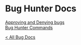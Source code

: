 # Bug Hunter Docs
[Approving and Denying bugs](bug-hunter/approve-deny)  
[Bug Hunter Commands](bug-hunter/commands)

[< All Bug Docs](/)
